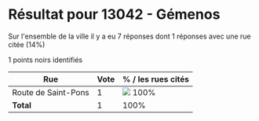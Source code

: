# Résultat pour 13042 - Gémenos

Sur l'ensemble de la ville il y a eu 7 réponses dont 1 réponses avec une rue citée (14%)

1 points noirs identifiés

| Rue | Vote | % / les rues cités|
|-----|------|-------------------|
| Route de Saint-Pons | 1 | <img src="../../img/bar_100.gif" />&nbsp;100%|
| **Total** | 1 | 100%|

